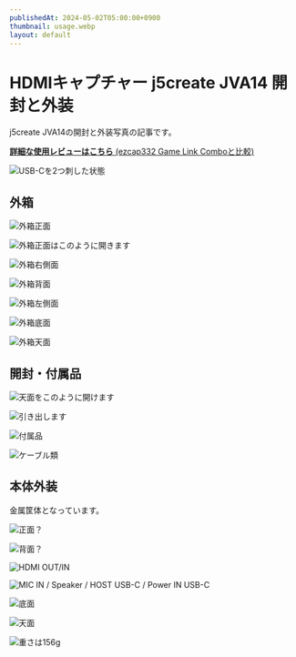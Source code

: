 ```yaml
---
publishedAt: 2024-05-02T05:00:00+0900
thumbnail: usage.webp
layout: default
---
```

# HDMIキャプチャー j5create JVA14 開封と外装
j5create JVA14の開封と外装写真の記事です。

[**詳細な使用レビューはこちら** (ezcap332 Game Link Comboと比較)](../05-02-3%20captures-compare)

![](usage.webp "USB-Cを2つ刺した状態")

## 外箱
![](box0.webp "外箱正面")

![](box1.webp "外箱正面はこのように開きます")

![](box2.webp "外箱右側面")

![](box3.webp "外箱背面")

![](box4.webp "外箱左側面")

![](box5.webp "外箱底面")

![](box6.webp "外箱天面")

## 開封・付属品

![](open1.webp "天面をこのように開けます")

![](open2.webp "引き出します")

![](open3.webp "付属品")

![](open4.webp "ケーブル類")

## 本体外装
金属筐体となっています。

![](out1.webp "正面？")

![](out2.webp "背面？")

![](out3.webp "HDMI OUT/IN")

![](out4.webp "MIC IN / Speaker / HOST USB-C / Power IN USB-C")

![](out5.webp "底面")

![](out6.webp "天面")

![](weight.webp "重さは156g")